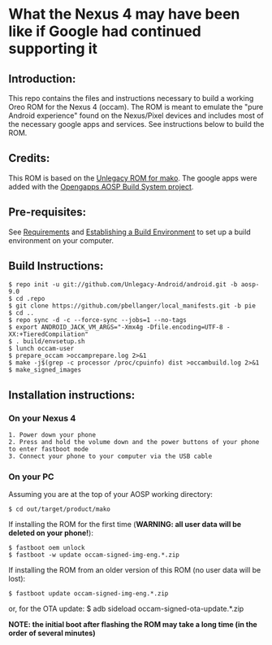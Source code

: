 # What the Nexus 4 may have been like if Google had continued supporting it

## Introduction:
This repo contains the files and instructions necessary to build a working Oreo ROM for the Nexus 4 (occam). The ROM is meant to emulate the "pure Android experience" found on the Nexus/Pixel devices and includes most of the necessary google apps and services.
See instructions below to build the ROM.

## Credits:
This ROM is based on the [Unlegacy ROM for mako](https://github.com/Unlegacy-Android/android). The google apps were added with the [Opengapps AOSP Build System project](https://github.com/opengapps/aosp_build).

## Pre-requisites:
See [Requirements](http://s.android.com/source/requirements.html) and [Establishing a Build Environment](http://s.android.com/source/initializing.html) to set up a build environment on your computer.

## Build Instructions:
    $ repo init -u git://github.com/Unlegacy-Android/android.git -b aosp-9.0
    $ cd .repo
    $ git clone https://github.com/pbellanger/local_manifests.git -b pie
    $ cd ..
    $ repo sync -d -c --force-sync --jobs=1 --no-tags
    $ export ANDROID_JACK_VM_ARGS="-Xmx4g -Dfile.encoding=UTF-8 -XX:+TieredCompilation"
    $ . build/envsetup.sh
    $ lunch occam-user
    $ prepare_occam >occamprepare.log 2>&1
    $ make -j$(grep -c processor /proc/cpuinfo) dist >occambuild.log 2>&1
    $ make_signed_images

## Installation instructions:

### On your Nexus 4
    1. Power down your phone
    2. Press and hold the volume down and the power buttons of your phone to enter fastboot mode
    3. Connect your phone to your computer via the USB cable

### On your PC
Assuming you are at the top of your AOSP working directory:

    $ cd out/target/product/mako

If installing the ROM for the first time (**WARNING: all user data will be deleted on your phone!**):

    $ fastboot oem unlock
    $ fastboot -w update occam-signed-img-eng.*.zip

If installing the ROM from an older version of this ROM (no user data will be lost):

    $ fastboot update occam-signed-img-eng.*.zip
or, for the OTA update:
    $ adb sideload occam-signed-ota-update.*.zip

**NOTE: the initial boot after flashing the ROM may take a long time (in the order of several minutes)**
